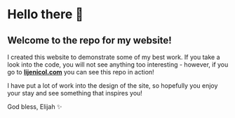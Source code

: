 # Hello there 👋
## Welcome to the repo for my website! 

I created this website to demonstrate
some of my best work. If you take a look into the code, you will not see
anything too interesting - however, if you go to [**lijenicol.com**](lijenicol.com) you can
see this repo in action!

I have put a lot of work into the design of the site, so hopefully you
enjoy your stay and see something that inspires you! 

God bless, Elijah ✨
